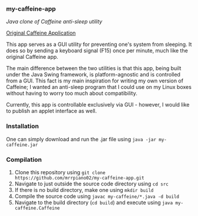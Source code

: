 ### my-caffeine-app
_Java clone of Caffeine anti-sleep utility_

[Original Caffeine Application](https://www.zhornsoftware.co.uk/caffeine/)

This app serves as a GUI utility for preventing one's system from sleeping. It does so by sending a keyboard signal (F15) once per minute, much like the original Caffeine app.

The main difference between the two utilities is that this app, being built under the Java Swing framework, is platform-agnostic and is controlled from a GUI. This fact is my main inspiration for writing my own version of Caffeine; I wanted an anti-sleep program that I could use on my Linux boxes without having to worry too much about compatibility. 

Currently, this app is controllable exclusively via GUI - however, I would like to publish an applet interface as well.

### Installation
One can simply download and run the .jar file using `java -jar my-caffeine.jar`

### Compilation
1. Clone this repository using `git clone https://github.com/mrrpiano02/my-caffeine-app.git`
2. Navigate to just outside the source code directory using `cd src`
3. If there is no build directory, make one using `mkdir build`
4. Compile the source code using `javac my-caffeine/*.java -d build`
5. Navigate to the build directory (`cd build`) and execute using `java my-caffeine.Caffeine`
